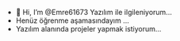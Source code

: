 - 👋 Hi, I’m @Emre61673
Yazılım ile ilgileniyorum...
- Henüz öğrenme aşamasındayım ...
- Yazılım alanında projeler yapmak istiyorum...
  

<!---
Emre616734/Emre616734 is a ✨ special ✨ repository because its `README.md` (this file) appears on your GitHub profile.
You can click the Preview link to take a look at your changes.
--->
